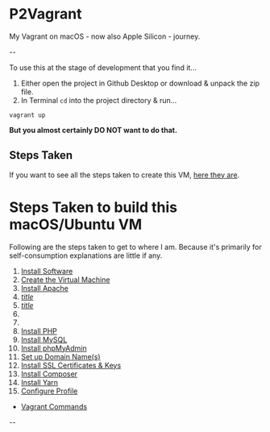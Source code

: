 # P2Vagrant

My Vagrant on macOS - now also Apple Silicon - journey.

--

To use this at the stage of development that you find it...

1. Either open the project in Github Desktop or download & unpack the zip file.
2. In Terminal `cd` into the project directory & run...

```
vagrant up
```

**But you almost certainly DO NOT want to do that.**

## Steps Taken

If you want to see all the steps taken to create this VM, [here they are](./docs/00_Steps.md).

# <a id="steps"></a> Steps Taken to build this macOS/Ubuntu VM

Following are the steps taken to get to where I am. Because it's primarily for self-consumption explanations are little if any.

1. [Install Software](./docs/01_Install_Software.md)
2. [Create the Virtual Machine](./docs/02_Virtual_Machine.md)
3. [Install Apache](./docs/03_Install_Apache.md)
4. [_title_](./docs/_file_.md)
5. [_title_](./docs/_file_.md)
6. 
7. 
8. [Install PHP](./docs/03_PHP.md)
9. [Install MySQL](./docs/04_MySQL.md)
10. [Install phpMyAdmin](./docs/05_phpMyAdmin.md)
11. [Set up Domain Name(s)](./docs/06_Domain_Names.md)
12. [Install SSL Certificates & Keys](./docs/07_SSL.md)
13. [Install Composer](./docs/08_Composer.md)
14. [Install Yarn](./docs/09_Yarn.md)
15. [Configure Profile](./docs/10_Profile.md)

* [Vagrant Commands](./docs/Commands.md)

--
